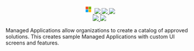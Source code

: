 <!-- Row 1 - Links to Azure documentation, GitHub, and Share -->
<span style="display:block;text-align:center">
  <a href="https://docs.microsoft.com/en-us/azure/azure-resource-manager/managed-applications/overview">
    <img width="25px" src="https://github.com/ralacher/azure-dashboards/blob/main/widgets/images/microsoft.png?raw=true">
  </a>
  <a href="https://github.com/ralacher/azure-demos/tree/main/managed-applications/">
    <img width="25px" src="https://github.githubassets.com/images/modules/logos_page/GitHub-Mark.png">
  </a>
  <a href="mailto:?subject=Azure Service Catalog-using Managed Applications&body=Links%20from%20our%20discussion%20today.%0A%0ADocumentation%0Ahttps%3A%2F%2Fdocs.microsoft.com%2Fen-us%2Fazure%2Fazure-resource-manager%2Fmanaged-applications%2Foverview%0A%0AGitHub%20Code%0Ahttps%3A%2F%2Fgithub.com%2Fralacher%2Fazure-demos%2Ftree%2Fmain%2Fmanaged-applications%2F%0A%0ACost%20Estimate%0Ahttps%3A%2F%2Fazure.com%2Fe%2F93080099c53e4d02a4cc43539a4a9f32">
    <img src="https://freepngimg.com/thumb/logo/64838-icons-symbol-envelope-computer-mail-logo-email.png" height="25px"/>
  </a>
  <a href="https://portal.azure.com/#create/Microsoft.Template/uri/https%3A%2F%2Fraw.githubusercontent.com%2Fralacher%2Fazure-demos%2Fmain%2Fmanaged-applications%2FdeployTemplate.json" target="_blank">
    <img height="25px" src="https://aka.ms/deploytoazurebutton"/>
  </a>
</span>
<!-- Row 2 - Shields to display demo information -->
<span style="display:block;text-align:center">
  <a href="https://azure.com/e/93080099c53e4d02a4cc43539a4a9f32">
    <img src="https://img.shields.io/badge/Cost-$1/month-success" />
  </a>
  <img src="https://img.shields.io/badge/Time-6 minutes-success" />
</span>

<!-- Row 3 - Demo description -->
Managed Applications allow organizations to create a catalog of approved solutions. This creates sample Managed Applications with custom UI screens and features.